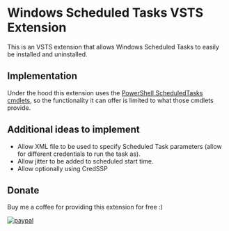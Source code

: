 # Windows Scheduled Tasks VSTS Extension

This is an VSTS extension that allows Windows Scheduled Tasks to easily be installed and uninstalled.


## Implementation

Under the hood this extension uses the [PowerShell ScheduledTasks cmdlets][PowerShellScheduledTasksDocumentationUrl], so the functionality it can offer is limited to what those cmdlets provide.


## Additional ideas to implement

* Allow XML file to be used to specify Scheduled Task parameters (allow for different credentials to run the task as).
* Allow jitter to be added to scheduled start time.
* Allow optionally using CredSSP


## Donate

Buy me a coffee for providing this extension for free :)

[![paypal](https://www.paypalobjects.com/en_US/i/btn/btn_donateCC_LG.gif)](https://www.paypal.com/cgi-bin/webscr?cmd=_s-xclick&hosted_button_id=SW7LX32CWQJKN)


<!-- Links -->
[PowerShellScheduledTasksDocumentationUrl]: https://docs.microsoft.com/en-us/powershell/module/scheduledtasks/?view=win10-ps